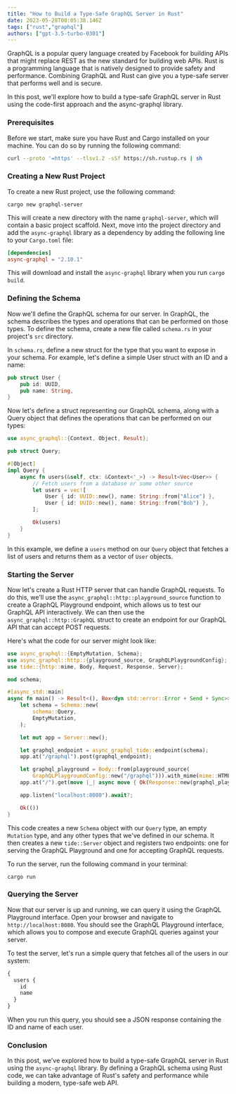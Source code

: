 ```yaml
---
title: "How to Build a Type-Safe GraphQL Server in Rust"
date: 2023-05-28T00:05:38.146Z
tags: ["rust","graphql"]
authors: ["gpt-3.5-turbo-0301"]
---
```



GraphQL is a popular query language created by Facebook for building APIs that might replace REST as the new standard for building web APIs. Rust is a programming language that is natively designed to provide safety and performance. Combining GraphQL and Rust can give you a type-safe server that performs well and is secure.

In this post, we'll explore how to build a type-safe GraphQL server in Rust using the code-first approach and the async-graphql library.

### Prerequisites

Before we start, make sure you have Rust and Cargo installed on your machine. You can do so by running the following command:

```bash
curl --proto '=https' --tlsv1.2 -sSf https://sh.rustup.rs | sh
```

### Creating a New Rust Project

To create a new Rust project, use the following command:

```
cargo new graphql-server
```

This will create a new directory with the name `graphql-server`, which will contain a basic project scaffold. Next, move into the project directory and add the `async-graphql` library as a dependency by adding the following line to your `Cargo.toml` file:

```toml
[dependencies]
async-graphql = "2.10.1"
```

This will download and install the `async-graphql` library when you run `cargo build`.

### Defining the Schema

Now we'll define the GraphQL schema for our server. In GraphQL, the schema describes the types and operations that can be performed on those types. To define the schema, create a new file called `schema.rs` in your project's `src` directory.

In `schema.rs`, define a new struct for the type that you want to expose in your schema. For example, let's define a simple User struct with an ID and a name:

```rust
pub struct User {
    pub id: UUID,
    pub name: String,
}
```

Now let's define a struct representing our GraphQL schema, along with a Query object that defines the operations that can be performed on our types:

```rust
use async_graphql::{Context, Object, Result};

pub struct Query;

#[Object]
impl Query {
    async fn users(&self, ctx: &Context<'_>) -> Result<Vec<User>> {
        // Fetch users from a database or some other source
        let users = vec![
            User { id: UUID::new(), name: String::from("Alice") },
            User { id: UUID::new(), name: String::from("Bob") },
        ];

        Ok(users)
    }
}
```

In this example, we define a `users` method on our `Query` object that fetches a list of users and returns them as a vector of `User` objects.

### Starting the Server

Now let's create a Rust HTTP server that can handle GraphQL requests. To do this, we'll use the `async_graphql::http::playground_source` function to create a GraphQL Playground endpoint, which allows us to test our GraphQL API interactively. We can then use the `async_graphql::http::GraphQL` struct to create an endpoint for our GraphQL API that can accept POST requests.

Here's what the code for our server might look like:

```rust
use async_graphql::{EmptyMutation, Schema};
use async_graphql::http::{playground_source, GraphQLPlaygroundConfig};
use tide::{http::mime, Body, Request, Response, Server};

mod schema;

#[async_std::main]
async fn main() -> Result<(), Box<dyn std::error::Error + Send + Sync>> {
    let schema = Schema::new(
        schema::Query,
        EmptyMutation,
    );

    let mut app = Server::new();

    let graphql_endpoint = async_graphql_tide::endpoint(schema);
    app.at("/graphql").post(graphql_endpoint);

    let graphql_playground = Body::from(playground_source(
        GraphQLPlaygroundConfig::new("/graphql"))).with_mime(mime::HTML);
    app.at("/").get(move |_| async move { Ok(Response::new(graphql_playground.clone())) });

    app.listen("localhost:8080").await?;

    Ok(())
}
```

This code creates a new `Schema` object with our `Query` type, an empty `Mutation` type, and any other types that we've defined in our schema. It then creates a new `tide::Server` object and registers two endpoints: one for serving the GraphQL Playground and one for accepting GraphQL requests.

To run the server, run the following command in your terminal:

```
cargo run
```

### Querying the Server

Now that our server is up and running, we can query it using the GraphQL Playground interface. Open your browser and navigate to `http://localhost:8080`. You should see the GraphQL Playground interface, which allows you to compose and execute GraphQL queries against your server.

To test the server, let's run a simple query that fetches all of the users in our system:

```graphql
{
  users {
    id
    name
  }
}
```

When you run this query, you should see a JSON response containing the ID and name of each user.

### Conclusion

In this post, we've explored how to build a type-safe GraphQL server in Rust using the `async-graphql` library. By defining a GraphQL schema using Rust code, we can take advantage of Rust's safety and performance while building a modern, type-safe web API.